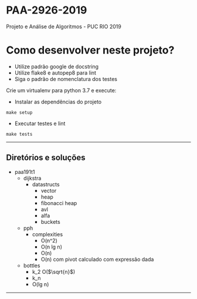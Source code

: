 # PAA-2926-2019
Projeto e Análise de Algoritmos - PUC RIO 2019

# Como desenvolver neste projeto?


- Utilize padrão google de docstring
- Utilize flake8 e autopep8 para lint
- Siga o padrão de nomenclatura dos testes


Crie um virtualenv para python 3.7 e execute:


- Instalar as dependências do projeto

```
make setup
```

- Executar testes e lint

```
make tests
```

---


## Diretórios e soluções

- paa191t1
    - dijkstra
        - datastructs
            - vector            
            - heap
            - fibonacci heap
            - avl
            - alfa
            - buckets
    - pph
        - complexities
            - O(n^2)
            - O(n lg n)
            - O(n)
            - O(n) com pivot calculado com expressão dada
    - bottles
        - k_2 O($\sqrt{n}$)
        - k_n
        - O(lg n)


---